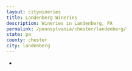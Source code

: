 ```yaml
---
layout: citywineries
title: Landenberg Wineries
description: Wineries in Landenberg, PA
permalink: /pennsylvania/chester/landenberg/
state: pa
county: chester
city: landenberg
---
```

-
